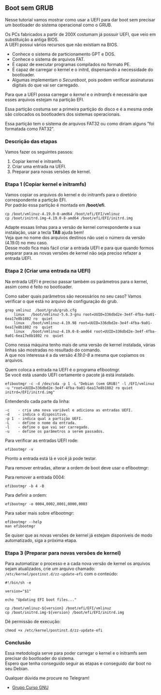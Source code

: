 ## Boot sem GRUB
Nesse tutorial vamos mostrar como usar a UEFI para dar boot sem precisar um bootloader do sistema operacional como o GRUB.

Os PCs fabricados a partir de 200X costumam já possuir UEFI, que veio em substituição a antiga BIOS.\
A UEFI possui vários recursos que não existiam na BIOS.

 - Conhece o sistema de particionamento GPT e DOS.
 - Conhece o sistema de arquivos FAT.
 - É capaz de executar programas compilados no formato PE.
 - É capaz de carregar o kernel e o initrd, dispensando a necessidade do bootloader.
 - Algumas implementam o *Secureboot*, pois podem verificar assinaturas digitais do que vai ser carregado.

Para que a UEFI possa carregar o *kernel* e o *initramfs* é necessário que esses arquivos estejam na partição EFI.

Essa partição costuma ser a primeira partição do disco e é a mesma onde são colocados os bootloaders dos sistemas operacionais.

Essa partição tem o sistema de arquivos FAT32 ou como diriam alguns "foi formatada como FAT32".

### Descrição das etapas

Vamos fazer os seguintes passos:

1. Copiar kernel e initramfs.
2. Criar uma entrada na UEFI.
3. Preparar para novas versões de kernel.

### Etapa 1 (Copiar kernel e initramfs)
Vamos copiar os arquivos do kernel e do initramfs para o diretório correspondente a partição EFI.\
Por padrão essa partição é montada em **/boot/efi**.
```
cp /boot/vmlinuz-4.19.0-8-amd64 /boot/efi/EFI/vmlinuz
cp /boot/initrd.img-4.19.0-8-amd64 /boot/efi/EFI/initrd.img
```
Adapte essaas linhas para a versâo de kernel correspondente a sua instalação, usar a tecla **TAB** ajuda bem!\
Veja que no nome dos arquivos destinos não usei o número da versão (4.19.0) no meu caso.\
Desse modo fica mais fácil criar a entrada UEFI e para que quando formos preparar para as novas versões de kernel não seja preciso refazer a entrada UEFI.

### Etapa 2 (Criar uma entrada na UEFI)
Na entrada UEFI é preciso passar também os parâmetros para o kernel, assim como é feito no bootloader.

Como saber quais parâmetros são necessários no seu caso?
Vamos verificar o que está no arquivo de configuração do grub.
```
grep vmlinuz  /boot/grub/grub.cfg
	linux	/boot/vmlinuz-5.6.3-gnu root=UUID=336dbd2e-3e4f-4fba-9a01-6ea17e8b1802 ro  quiet
	linux	/boot/vmlinuz-4.19.98 root=UUID=336dbd2e-3e4f-4fba-9a01-6ea17e8b1802 ro  quiet
	linux	/boot/vmlinuz-4.19.0-8-amd64 root=UUID=336dbd2e-3e4f-4fba-9a01-6ea17e8b1802 ro  quiet
```

Como nessa máquina tenho mais de uma versão de kernel instalada, várias linhas são mostradas no resultado do comando.\
A que nos interessa é a da versão *4.19.0-8* a mesma que copiamos os arquivos.

Quem coloca a entrada na UEFI é o programa efibootmgr.\
Se você está usando UEFI certamente o pacote já está instalado.

```
efibootmgr -c -d /dev/sda -p 1 -L "Debian (sem GRUB)" -l /EFI/vmlinuz -u "root=UUID=336dbd2e-3e4f-4fba-9a01-6ea17e8b1802 ro quiet initrd=/EFI/initrd.img"
```
Entendendo cada parte da linha:
```
-c    - cria uma nova variável e adiciona as entradas UEFI.
-d    - indica o dispositivo.
-p 1  - indica qual a partição UEFI.
-L    - define o nome da entrada.
-l    - define o que vai ser carregado.
-u    - define os parâmetros a serem passados.
```

Para verificar as entradas UEFI rode:
```
efibootmgr -v
```
Pronto a entrada está lá e você já pode testar.

Para remover entradas, alterar a ordem de boot deve usar o efibootmgr:

Para remover a entrada 0004:
```
efibootmgr -b 4 -B
```

Para definir a ordem:
```
efibootmgr -o 0004,0002,0001,0000,0003
```

Para saber mais sobre efibootmgr:
```
efibootmgr --help
man efibootmgr
```
Se quiser que as novas versões de kernel já estejam disponíveis de modo automatizado, siga a próxima etapa.

### Etapa 3 (Preparar para novas versões de kernel)
Para automatizar o processo e a cada nova versão de kernel os arquivos sejam atualizados, crie um arquivo chamado:\
`/etc/kernel/postinst.d/zz-update-efi` com o conteúdo:

```
#!/bin/sh -e

version="$1"

echo "Updating EFI boot files..."

cp /boot/vmlinuz-${version} /boot/efi/EFI/vmlinuz
cp /boot/initrd.img-${version} /boot/efi/EFI/initrd.img
```

Dê permissão de execução:
```
chmod +x /etc/kernel/postinst.d/zz-update-efi
```

### Conclusão
Essa metodologia serve para poder carregar o kernel e o initramfs sem precisar do bootloader do sistema.\
Espero que tenha conseguido seguir as etapas e conseguido dar boot no seu Debian.

Qualquer dúvida me procure no Telegram!

- [Grupo Curso GNU](https://t.me/cursognu)


